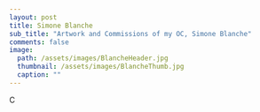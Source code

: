 ```yaml
---
layout: post
title: Simone Blanche
sub_title: "Artwork and Commissions of my OC, Simone Blanche"
comments: false
image: 
  path: /assets/images/BlancheHeader.jpg
  thumbnail: /assets/images/BlancheThumb.jpg
  caption: ""
---
```

C